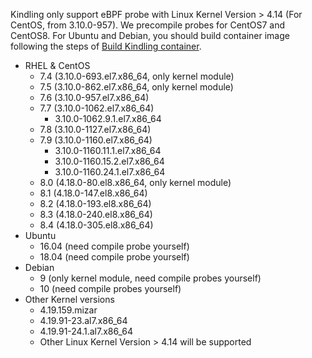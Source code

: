 Kindling only support eBPF probe with Linux Kernel Version > 4.14 (For CentOS, from 3.10.0-957). We precompile probes for CentOS7 and CentOS8. For Ubuntu and Debian, you should build container image following the steps of [Build Kindling container](http://www.kindling.space:33215/project-1/doc-13/).

- RHEL & CentOS
   - 7.4 (3.10.0-693.el7.x86_64, only kernel module)
   - 7.5 (3.10.0-862.el7.x86_64, only kernel module)
   - 7.6 (3.10.0-957.el7.x86_64)
   - 7.7 (3.10.0-1062.el7.x86_64)
     - 3.10.0-1062.9.1.el7.x86_64
   - 7.8 (3.10.0-1127.el7.x86_64)
   - 7.9 (3.10.0-1160.el7.x86_64)
     - 3.10.0-1160.11.1.el7.x86_64
     - 3.10.0-1160.15.2.el7.x86_64
     - 3.10.0-1160.24.1.el7.x86_64
   - 8.0 (4.18.0-80.el8.x86_64, only kernel module)
  - 8.1 (4.18.0-147.el8.x86_64)
  - 8.2 (4.18.0-193.el8.x86_64)
  - 8.3 (4.18.0-240.el8.x86_64)
  - 8.4 (4.18.0-305.el8.x86_64)
- Ubuntu
   - 16.04 (need compile probe yourself)
   - 18.04 (need compile probe yourself)
- Debian
   - 9 (only kernel module, need compile probes yourself)
   - 10 (need compile probes yourself)
- Other Kernel versions
   - 4.19.159.mizar
   - 4.19.91-23.al7.x86_64
   - 4.19.91-24.1.al7.x86_64
   - Other Linux Kernel Version > 4.14 will be supported
